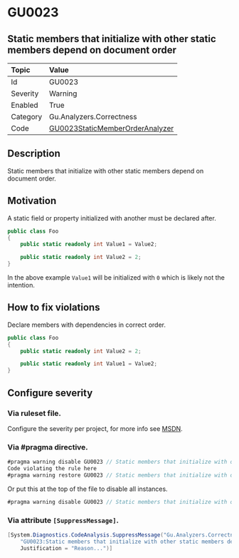 # GU0023
## Static members that initialize with other static members depend on document order

| Topic    | Value
| :--      | :--
| Id       | GU0023
| Severity | Warning
| Enabled  | True
| Category | Gu.Analyzers.Correctness
| Code     | [GU0023StaticMemberOrderAnalyzer](https://github.com/GuOrg/Gu.Analyzers/blob/master/Gu.Analyzers/GU0023StaticMemberOrderAnalyzer.cs)
## Description

Static members that initialize with other static members depend on document order.

## Motivation

A static field or property initialized with another must be declared after.

```cs
public class Foo
{
    public static readonly int Value1 = Value2;

    public static readonly int Value2 = 2;
}
```

In the above example `Value1` will be initialized with `0` which is likely not the intention.

## How to fix violations

Declare members with dependencies in correct order.

```cs
public class Foo
{
    public static readonly int Value2 = 2;

    public static readonly int Value1 = Value2;
}
```

<!-- start generated config severity -->
## Configure severity

### Via ruleset file.

Configure the severity per project, for more info see [MSDN](https://msdn.microsoft.com/en-us/library/dd264949.aspx).

### Via #pragma directive.
```C#
#pragma warning disable GU0023 // Static members that initialize with other static members depend on document order
Code violating the rule here
#pragma warning restore GU0023 // Static members that initialize with other static members depend on document order
```

Or put this at the top of the file to disable all instances.
```C#
#pragma warning disable GU0023 // Static members that initialize with other static members depend on document order
```

### Via attribute `[SuppressMessage]`.

```C#
[System.Diagnostics.CodeAnalysis.SuppressMessage("Gu.Analyzers.Correctness", 
    "GU0023:Static members that initialize with other static members depend on document order", 
    Justification = "Reason...")]
```
<!-- end generated config severity -->